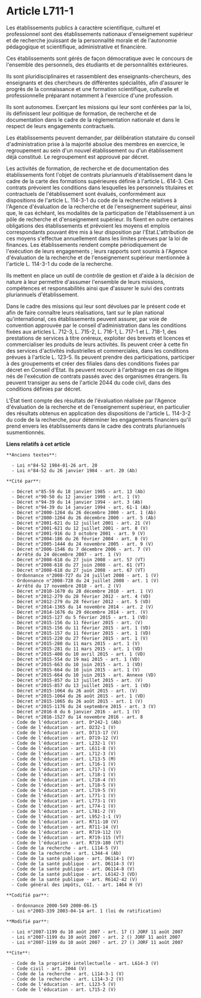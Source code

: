 # Article L711-1

Les établissements publics à caractère scientifique, culturel et professionnel sont des établissements nationaux
d'enseignement supérieur et de recherche jouissant de la personnalité morale et de l'autonomie pédagogique et scientifique,
administrative et financière. 

Ces établissements sont gérés de façon démocratique avec le concours de l'ensemble des personnels, des étudiants et de
personnalités extérieures. 

Ils sont pluridisciplinaires et rassemblent des enseignants-chercheurs, des enseignants et des chercheurs de différentes
spécialités, afin d'assurer le progrès de la connaissance et une formation scientifique, culturelle et professionnelle
préparant notamment à l'exercice d'une profession. 

Ils sont autonomes. Exerçant les missions qui leur sont conférées par la loi, ils définissent leur politique de formation, de
recherche et de documentation dans le cadre de la réglementation nationale et dans le respect de leurs engagements
contractuels. 

Les établissements peuvent demander, par délibération statutaire du conseil d'administration prise à la majorité absolue des
membres en exercice, le regroupement au sein d'un nouvel établissement ou d'un établissement déjà constitué. Le regroupement
est approuvé par décret. 

Les activités de formation, de recherche et de documentation des établissements font l'objet de contrats pluriannuels
d'établissement dans le cadre de la carte des formations supérieures définie à l'article L. 614-3. Ces contrats prévoient les
conditions dans lesquelles les personnels titulaires et contractuels de l'établissement sont évalués, conformément aux
dispositions de l'article L. 114-3-1 du code de la recherche relatives à l'Agence d'évaluation de la recherche et de
l'enseignement supérieur, ainsi que, le cas échéant, les modalités de la participation de l'établissement à un pôle de
recherche et d'enseignement supérieur. Ils fixent en outre certaines obligations des établissements et prévoient les moyens
et emplois correspondants pouvant être mis à leur disposition par l'Etat.L'attribution de ces moyens s'effectue annuellement
dans les limites prévues par la loi de finances. Les établissements rendent compte périodiquement de l'exécution de leurs
engagements ; leurs rapports sont soumis à l'Agence d'évaluation de la recherche et de l'enseignement supérieur mentionnée à
l'article L. 114-3-1 du code de la recherche. 

Ils mettent en place un outil de contrôle de gestion et d'aide à la décision de nature à leur permettre d'assumer l'ensemble
de leurs missions, compétences et responsabilités ainsi que d'assurer le suivi des contrats pluriannuels d'établissement. 

Dans le cadre des missions qui leur sont dévolues par le présent code et afin de faire connaître leurs réalisations, tant sur
le plan national qu'international, ces établissements peuvent assurer, par voie de convention approuvée par le conseil
d'administration dans les conditions fixées aux articles L. 712-3, L. 715-2, L. 716-1, L. 717-1 et L. 718-1, des prestations
de services à titre onéreux, exploiter des brevets et licences et commercialiser les produits de leurs activités. Ils peuvent
créer à cette fin des services d'activités industrielles et commerciales, dans les conditions prévues à l'article L. 123-5.
Ils peuvent prendre des participations, participer à des groupements et créer des filiales dans des conditions fixées par
décret en Conseil d'Etat. Ils peuvent recourir à l'arbitrage en cas de litiges nés de l'exécution de contrats passés avec des
organismes étrangers. Ils peuvent transiger au sens de l'article 2044 du code civil, dans des conditions définies par décret.

L'État tient compte des résultats de l'évaluation réalisée par l'Agence d'évaluation de la recherche et de l'enseignement
supérieur, en particulier des résultats obtenus en application des dispositions de l'article L. 114-3-2 du code de la
recherche, pour déterminer les engagements financiers qu'il prend envers les établissements dans le cadre des contrats
pluriannuels susmentionnés.

**Liens relatifs à cet article**

	**Anciens textes**:

	  - Loi n°84-52 1984-01-26 art. 20
	  - Loi n°84-52 du 26 janvier 1984 - art. 20 (Ab)

	**Cité par**:

	  - Décret n°85-59 du 18 janvier 1985 - art. 13 (Ab)
	  - Décret n°90-50 du 12 janvier 1990 - art. 1 (V)
	  - Décret n°94-39 du 14 janvier 1994 - art. 3 (Ab)
	  - Décret n°94-39 du 14 janvier 1994 - art. 61-1 (Ab)
	  - Décret n°2000-1264 du 26 décembre 2000 - art. 1 (Ab)
	  - Décret n°2000-1264 du 26 décembre 2000 - art. 5 (Ab)
	  - Décret n°2001-621 du 12 juillet 2001 - art. 21 (V)
	  - Décret n°2001-621 du 12 juillet 2001 - art. 8 (V)
	  - Décret n°2001-916 du 3 octobre 2001 - art. 9 (V)
	  - Décret n°2004-186 du 26 février 2004 - art. 8 (V)
	  - Décret n°2005-1444 du 24 novembre 2005 - art. 9 (V)
	  - Décret n°2006-1546 du 7 décembre 2006 - art. 7 (V)
	  - Arrêté du 24 décembre 2007 - art. 1 (V)
	  - Décret n°2008-618 du 27 juin 2008 - art. 57 (VT)
	  - Décret n°2008-618 du 27 juin 2008 - art. 61 (VT)
	  - Décret n°2008-618 du 27 juin 2008 - art. 67 (VT)
	  - Ordonnance n°2008-727 du 24 juillet 2008 - art. 1 (V)
	  - Ordonnance n°2008-728 du 24 juillet 2008 - art. 1 (V)
	  - Arrêté du 17 novembre 2010 - art. 2 (V)
	  - Décret n°2010-1670 du 28 décembre 2010 - art. 1 (V)
	  - Décret n°2012-279 du 28 février 2012 - art. 4 (VD)
	  - Décret n°2012-279 du 28 février 2012 - art. 5 (VD)
	  - Décret n°2014-1365 du 14 novembre 2014 - art. 2 (V)
	  - Décret n°2014-1676 du 29 décembre 2014 - art. (V)
	  - Décret n°2015-127 du 5 février 2015 - art. 1 (VD)
	  - Décret n°2015-156 du 11 février 2015 - art. (V)
	  - Décret n°2015-156 du 11 février 2015 - art. 1 (VD)
	  - Décret n°2015-157 du 11 février 2015 - art. 1 (VD)
	  - Décret n°2015-220 du 27 février 2015 - art. 1 (V)
	  - Décret n°2015-280 du 11 mars 2015 - art. 1 (V)
	  - Décret n°2015-281 du 11 mars 2015 - art. 1 (VD)
	  - Décret n°2015-408 du 10 avril 2015 - art. 1 (VD)
	  - Décret n°2015-554 du 19 mai 2015 - art. 1 (VD)
	  - Décret n°2015-663 du 10 juin 2015 - art. 1 (VD)
	  - Décret n°2015-664 du 10 juin 2015 - art. 1 (V)
	  - Décret n°2015-664 du 10 juin 2015 - art. Annexe (VD)
	  - Décret n°2015-857 du 13 juillet 2015 - art. (V)
	  - Décret n°2015-857 du 13 juillet 2015 - art. 1 (VD)
	  - Décret n°2015-1064 du 26 août 2015 - art. (V)
	  - Décret n°2015-1064 du 26 août 2015 - art. 1 (VD)
	  - Décret n°2015-1065 du 26 août 2015 - art. 1 (V)
	  - Décret n°2015-1176 du 24 septembre 2015 - art. 3 (V)
	  - Décret n°2016-8 du 6 janvier 2016 - art. 1 (V)
	  - Décret n°2016-1527 du 14 novembre 2016 - art. 8
	  - Code de l'éducation - art. D*242-1 (Ab)
	  - Code de l'éducation - art. D232-1 (V)
	  - Code de l'éducation - art. D713-17 (V)
	  - Code de l'éducation - art. D719-12 (V)
	  - Code de l'éducation - art. L232-1 (V)
	  - Code de l'éducation - art. L611-8 (V)
	  - Code de l'éducation - art. L712-3 (V)
	  - Code de l'éducation - art. L713-5 (M)
	  - Code de l'éducation - art. L716-1 (V)
	  - Code de l'éducation - art. L717-1 (V)
	  - Code de l'éducation - art. L718-1 (V)
	  - Code de l'éducation - art. L718-4 (V)
	  - Code de l'éducation - art. L718-5 (V)
	  - Code de l'éducation - art. L719-5 (V)
	  - Code de l'éducation - art. L771-1 (V)
	  - Code de l'éducation - art. L773-1 (V)
	  - Code de l'éducation - art. L774-1 (V)
	  - Code de l'éducation - art. L781-2 (V)
	  - Code de l'éducation - art. L952-1-1 (V)
	  - Code de l'éducation - art. R711-10 (V)
	  - Code de l'éducation - art. R711-14 (V)
	  - Code de l'éducation - art. R719-112 (V)
	  - Code de l'éducation - art. R719-115 (VT)
	  - Code de l'éducation - art. R719-180 (VT)
	  - Code de la recherche - art. L114-5 (V)
	  - Code de la recherche - art. L344-4 (Ab)
	  - Code de la santé publique - art. D6114-1 (V)
	  - Code de la santé publique - art. D6114-3 (V)
	  - Code de la santé publique - art. D6114-8 (V)
	  - Code de la santé publique - art. L6142-3 (VD)
	  - Code de la santé publique - art. R6142-42 (V)
	  - Code général des impôts, CGI. - art. 1464 H (V)

	**Codifié par**:

	  - Ordonnance 2000-549 2000-06-15
	  - Loi n°2003-339 2003-04-14 art. 1 (loi de ratification)

	**Modifié par**:

	  - Loi n°2007-1199 du 10 août 2007 - art. 17 () JORF 11 août 2007
	  - Loi n°2007-1199 du 10 août 2007 - art. 2 () JORF 11 août 2007
	  - Loi n°2007-1199 du 10 août 2007 - art. 27 () JORF 11 août 2007

	**Cite**:

	  - Code de la propriété intellectuelle - art. L614-3 (V)
	  - Code civil - art. 2044 (V)
	  - Code de la recherche - art. L114-3-1 (V)
	  - Code de la recherche - art. L114-3-2 (V)
	  - Code de l'éducation - art. L123-5 (V)
	  - Code de l'éducation - art. L715-2 (V)
